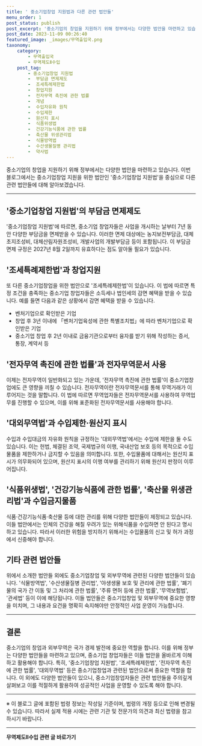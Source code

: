 ```yaml
---
title: ' 중소기업창업 지원법과 다른 관련 법안들'
menu_order: 1
post_status: publish
post_excerpt: '중소기업의 창업을 지원하기 위해 정부에서는 다양한 법안을 마련하고 있습니다. 이번 블로그에서는 중소기업창업 지원을 위한 법안인  중소기업창업 지원법 을 중심으로 다른 관련 법안들에 대해 알아보겠습니다.'
post_date: 2023-11-09 00:26:40
featured_image: _images/무역출입국.png
taxonomy:
    category:
        - 무역출입국
        - 무역제도Ⅱ수입
    post_tag:
        - 중소기업창업 지원법
        -  부담금 면제제도
        -  조세특례제한법
        -  창업지원
        -  전자무역 촉진에 관한 법률
        -  개념
        -  수입자유화 원칙
        -  수입제한
        -  원산지 표시
        -  식품위생법
        -  건강기능식품에 관한 법률
        -  축산물 위생관리법
        -  식물방역법
        -  수산생물질병 관리법
        -  약사법
---
```



중소기업의 창업을 지원하기 위해 정부에서는 다양한 법안을 마련하고 있습니다. 이번 블로그에서는 중소기업창업 지원을 위한 법안인 '중소기업창업 지원법'을 중심으로 다른 관련 법안들에 대해 알아보겠습니다.

---

## '중소기업창업 지원법'의 부담금 면제제도

'중소기업창업 지원법'에 따르면, 중소기업 창업자들은 사업을 개시하는 날부터 7년 동안 다양한 부담금을 면제받을 수 있습니다. 이러한 면제 대상에는 농지보전부담금, 대체초지조성비, 대체산림자원조성비, 개발사업의 개발부담금 등이 포함됩니다. 이 부담금 면제 규정은 2027년 8월 2일까지 유효하다는 점도 알아둘 필요가 있습니다.

## '조세특례제한법'과 창업지원

또 다른 중소기업창업을 위한 법안으로 '조세특례제한법'이 있습니다. 이 법에 따르면 특정 조건을 충족하는 중소기업 창업자들은 소득세나 법인세의 감면 혜택을 받을 수 있습니다. 예를 들면 다음과 같은 상황에서 감면 혜택을 받을 수 있습니다.

- 벤처기업으로 확인받은 기업
- 창업 후 3년 이내에 「벤처기업육성에 관한 특별조치법」에 따라 벤처기업으로 확인받은 기업
- 중소기업 창업 후 2년 이내로 금융기관으로부터 융자를 받기 위해 작성하는 증서, 통장, 계약서 등

## '전자무역 촉진에 관한 법률'과 전자무역문서 사용

이제는 전자무역이 일반화되고 있는 가운데, '전자무역 촉진에 관한 법률'이 중소기업창업에도 큰 영향을 끼칠 수 있습니다. 전자무역이란 전자무역문서를 통해 무역거래가 이루어지는 것을 말합니다. 이 법에 따르면 무역업자들은 전자무역문서를 사용하여 무역업무를 진행할 수 있으며, 이를 위해 표준화된 전자무역문서를 사용해야 합니다.

## '대외무역법'과 수입제한·원산지 표시

수입과 수입대금의 자유화 원칙을 규정하는 '대외무역법'에서는 수입에 제한을 둘 수도 있습니다. 이는 헌법, 체결된 조약, 국제법규의 이행, 국내산업 보호 등의 목적으로 수입물품을 제한하거나 금지할 수 있음을 의미합니다. 또한, 수입물품에 대해서는 원산지 표시가 의무화되어 있으며, 원산지 표시의 이행 여부를 관리하기 위해 원산지 판정이 이루어집니다.

## '식품위생법', '건강기능식품에 관한 법률', '축산물 위생관리법'과 수입금지물품

식품·건강기능식품·축산물 등에 대한 관리를 위해 다양한 법안들이 제정되고 있습니다. 이들 법안에서는 인체의 건강을 해칠 우려가 있는 위해식품을 수입하면 안 된다고 명시하고 있습니다. 따라서 이러한 위험을 방지하기 위해서는 수입물품의 신고 및 허가 과정에서 신중해야 합니다.

## 기타 관련 법안들

위에서 소개한 법안들 외에도 중소기업창업 및 외부무역에 관련된 다양한 법안들이 있습니다. '식물방역법', '수산생물질병 관리법', '야생생물 보호 및 관리에 관한 법률', '폐기물의 국가 간 이동 및 그 처리에 관한 법률', '주류 면허 등에 관한 법률', '무역보험법', '관세법' 등이 이에 해당됩니다. 이들 법안들은 중소기업창업 및 외부무역에 중요한 영향을 미치며, 그 내용과 요건을 명확히 숙지해야만 안정적인 사업 운영이 가능합니다.

---

## 결론

중소기업의 창업과 외부무역은 국가 경제 발전에 중요한 역할을 합니다. 이를 위해 정부는 다양한 법안들을 마련하고 있으며, 중소기업 창업자들은 이들 법안을 올바르게 이해하고 활용해야 합니다. 특히, '중소기업창업 지원법', '조세특례제한법', '전자무역 촉진에 관한 법률', '대외무역법' 등은 중소기업창업과 관련된 법안으로써 중요한 역할을 합니다. 이 외에도 다양한 법안들이 있으니, 중소기업창업자들은 관련 법안들을 주의깊게 살펴보고 이를 적절하게 활용하여 성공적인 사업을 운영할 수 있도록 해야 합니다.

---

※ 이 블로그 글에 포함된 법령 정보는 작성일 기준이며, 법령의 개정 등으로 인해 변경될 수 있습니다. 따라서 실제 적용 시에는 관련 기관 및 전문가의 의견과 최신 법령을 참고하시기 바랍니다.
<!-- wp:separator -->
<hr class="wp-block-separator has-alpha-channel-opacity"/>
<!-- /wp:separator -->

<!-- wp:group {"backgroundColor":"base","layout":{"type":"constrained"}} -->
<div class="wp-block-group has-base-background-color has-background"><!-- wp:paragraph {"align":"center","fontSize":"medium"} -->
<p class="has-text-align-center has-large-font-size"><strong>무역제도Ⅱ수입 관련 글 바로가기</strong></p>
<!-- /wp:paragraph -->


<!-- wp:latest-posts
{"categories":[{"id":14432,"count":19,"description":"","link":"https://uknowlaw.com/category/%eb%ac%b4%ec%97%ad%ec%a0%9c%eb%8f%84%e2%85%b1%ec%88%98%ec%9e%85/","name":"무역제도Ⅱ수입","slug":"무역제도Ⅱ수입","taxonomy":"category","parent":0,"meta":[],"_links":{"self":[{"href":"https://uknowlaw.com/wp-json/wp/v2/categories/14432"}],"collection":[{"href":"https://uknowlaw.com/wp-json/wp/v2/categories"}],"about":[{"href":"https://uknowlaw.com/wp-json/wp/v2/taxonomies/category"}],"wp:post_type":[{"href":"https://uknowlaw.com/wp-json/wp/v2/posts?categories=14432"}],"curies":[{"name":"wp","href":"https://api.w.org/{rel}","templated":true}]}}],"postsToShow":100,"excerptLength":28,"postLayout":"grid","columns":2,"featuredImageAlign":"left","featuredImageSizeSlug":"large","fontSize":"small"} /--></div>
<!-- /wp:group -->